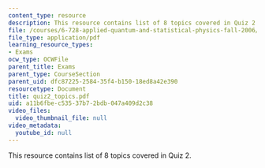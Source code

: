 ```yaml
---
content_type: resource
description: This resource contains list of 8 topics covered in Quiz 2.
file: /courses/6-728-applied-quantum-and-statistical-physics-fall-2006/a11b6fbec53537b72bdb047a409d2c38_quiz2_topics.pdf
file_type: application/pdf
learning_resource_types:
- Exams
ocw_type: OCWFile
parent_title: Exams
parent_type: CourseSection
parent_uid: dfc87225-2584-35f4-b150-18ed8a42e390
resourcetype: Document
title: quiz2_topics.pdf
uid: a11b6fbe-c535-37b7-2bdb-047a409d2c38
video_files:
  video_thumbnail_file: null
video_metadata:
  youtube_id: null
---
```

This resource contains list of 8 topics covered in Quiz 2.

